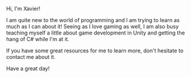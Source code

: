 Hi, I'm Xavier!

I am quite new to the world of programming and I am trying to learn as much as I can about it! 
Seeing as I love gaming as well, I am also busy teaching myself a little about game development in Unity and getting the hang of C# while I'm at it.

If you have some great resources for me to learn more, don't hesitate to contact me about it.

Have a great day!
